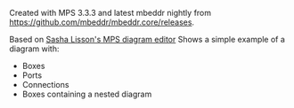 Created with MPS 3.3.3 and latest mbeddr nightly from https://github.com/mbeddr/mbeddr.core/releases.

Based on [Sasha Lisson's MPS diagram editor](https://github.com/slisson/mps-diagram-editor) Shows a simple example of a diagram with:
* Boxes
* Ports
* Connections
* Boxes containing a nested diagram 

